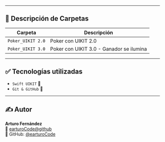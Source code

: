 

---

## 📌 Descripción de Carpetas

| Carpeta                  | Descripción                                                               |
|--------------------------|---------------------------------------------------------------------------|
| `Poker_UIKIT 2.0`           | Poker con UIKIT 2.0                   |
| `Poker_UIKIT 3.0`            | Poker con UIKIT 3.0 - Ganador se ilumina                    |

---

## ✅ Tecnologías utilizadas

- `Swift UIKIT` 🧪
- `Git & GitHub` 🔧

---

## ✍️ Autor

**Arturo Fernández**  
📧 [earturoCode@github](mailto:earturoCode@github)  
💼 GitHub: [@earturoCode](https://github.com/earturoCode)


